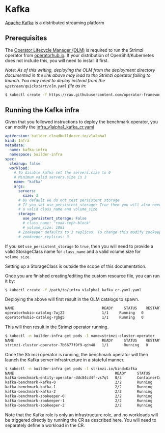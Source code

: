 # Kafka

[Apache Kafka](https://kafka.apache.org/) is a distributed streaming platform

## Prerequisites
The [Operator Lifecycle Manager (OLM)](https://github.com/operator-framework/operator-lifecycle-manager/blob/master/Documentation/install/install.md) is required to run the Strimzi operator from [operatorhub.io](https://operatorhub.io). If your distribution of OpenShif/Kubernetes does not include this, you will need to install it first.

*Note: As of this writing, deploying the OLM from the deployment directory documented in the link above may lead to the Strimzi operator failing to launch. You may need to deploy instead from the `upstream/quickstart/olm.yaml` file as in:*

```bash
$ kubectl create -f https://raw.githubusercontent.com/operator-framework/operator-lifecycle-manager/master/deploy/upstream/quickstart/olm.yaml
```

## Running the Kafka infra

Given that you followed instructions to deploy the benchmark operator,
you can modify the [infra_v1alpha1_kafka_cr.yaml](../resources/crds/infra_v1alpha1_kafka_cr.yaml)

```yaml
apiVersion: builder.cloudbulldozer.io/v1alpha1
kind: Infra
metadata:
  name: kafka-infra
  namespace: builder-infra
spec:
  cleanup: false
  workload:
    # To disable kafka set the servers.size to 0
    # Minimum valid servers.size is 3
    name: "kafka"
    args:
      servers:
        size: 3
      # By default we do not test persistent storage
      # If you set use_persistent_storage: True then you will also need to provide it
      # a valid class_name and volume_size
      storage:
        use_persistent_storage: False
        # class_name: "rook-ceph-block"
        # volume_size: 10Gi
      # Zookeeper defaults to 3 replicas. To change this modify zookeeper_replicas
      # zookeeper_replicas: 3
```

If you set `use_persistent_storage` to `true`, then you will need to provide a valid
StorageClass name for `class_name` and a valid volume size for `volume_size`.

Setting up a StorageClass is outside the scope of this documentation.


Once you are finished creating/editing the custom resource file, you can run it by:

```bash
$ kubectl create -f /path/to/infra_v1alpha1_kafka_cr.yaml.yaml
```

Deploying the above will first result in the OLM catalogs to spawn.

```bash
NAME                                        READY     STATUS    RESTARTS   AGE
operatorhubio-catalog-7wj22                 1/1     Running   0          81s
operatorhubio-catalog-rgbg5                 1/1     Running   0          81s
```

This will then result in the Strimzi operator running.

```bash
$ kubectl -n builder-infra get pods -l name=strimzi-cluster-operator
NAME                                        READY     STATUS    RESTARTS   AGE
strimzi-cluster-operator-7b6677f9f9-qdn48   1/1       Running   0          1h
```

Once the Strimzi operator is running, the benchmark operator will then launch the Kafka
server infrastructure in a stateful manner.

```bash
$ kubectl -n builder-infra get pods -l strimzi.io/kind=Kafka
NAME                                              READY     STATUS              RESTARTS   AGE
kafka-benchmark-entity-operator-ddc84cd4f-vs7qt   0/3       ContainerCreating   0          6s
kafka-benchmark-kafka-0                           2/2       Running             0          1h
kafka-benchmark-kafka-1                           2/2       Running             0          1h
kafka-benchmark-kafka-2                           2/2       Running             0          1h
kafka-benchmark-zookeeper-0                       2/2       Running             0          1h
kafka-benchmark-zookeeper-1                       2/2       Running             0          1h
kafka-benchmark-zookeeper-2                       2/2       Running             0          1h
```

Note that the Kafka role is only an infrastructure role, and no workloads will be triggered directly
by running the CR as described here. You will need to separately define a workload in the CR.
